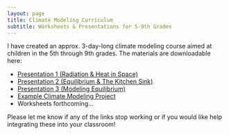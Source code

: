 ```yaml
---
layout: page
title: Climate Modeling Curriculum
subtitle: Worksheets & Presentations for 5-9th Grades
---
```


I have created an approx. 3-day-long climate modeling course aimed at children in the 5th through 9th grades. The materials are downloadable here:

- [Presentation 1 (Radiation & Heat in Space)](https://www.canva.com/design/DAFnWoeDA6w/56_XeIRDp3xDXUJYbh_5Bw/edit?utm_content=DAFnWoeDA6w&utm_campaign=designshare&utm_medium=link2&utm_source=sharebutton)
- [Presentation 2 (Equilibrium & The Kitchen Sink)](https://www.canva.com/design/DAFnWh9kv40/A1PHbCTOFcHcEZphfJo-0w/edit?utm_content=DAFnWh9kv40&utm_campaign=designshare&utm_medium=link2&utm_source=sharebutton)
- [Presentation 3 (Modeling Equilibrium)](https://www.canva.com/design/DAFuuSRimIo/pAniIM3NXqqLK0KNQC_JMw/edit?utm_content=DAFuuSRimIo&utm_campaign=designshare&utm_medium=link2&utm_source=sharebutton)
- [Example Climate Modeling Project](https://scratch.mit.edu/projects/930032130)
- Worksheets forthcoming...

Please let me know if any of the links stop working or if you would like help integrating these into your classroom!
